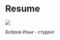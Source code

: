 # Resume
![](https://salid.ru/sites/default/files/knowledge_base/samorazvitie_studenta_polnocennaya_programma_sovershenstvovaniya_navykov.png)

*Бобров Илья* - студент
